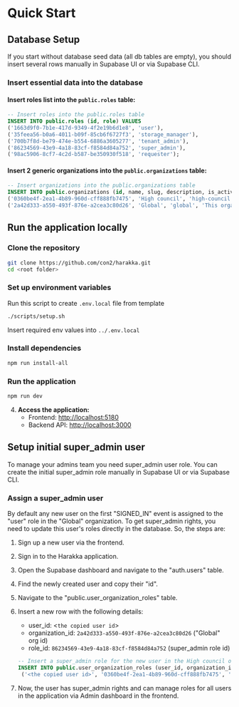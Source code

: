 # Quick Start

## Database Setup

If you start without database seed data (all db tables are empty), you should insert several rows manually in Supabase UI or via Supabase CLI.

### Insert essential data into the database

#### Insert roles list into the `public.roles` table:

```sql
-- Insert roles into the public.roles table
INSERT INTO public.roles (id, role) VALUES
('1663d9f0-7b1e-417d-9349-4f2e19b6d1e8', 'user'),
('35feea56-b0a6-4011-b09f-85cb6f6727f3', 'storage_manager'),
('700b7f8d-be79-474e-b554-6886a3605277', 'tenant_admin'),
('86234569-43e9-4a18-83cf-f8584d84a752', 'super_admin'),
('98ac5906-8cf7-4c2d-b587-be350930f518', 'requester');
```

#### Insert 2 generic organizations into the `public.organizations` table:

```sql
-- Insert organizations into the public.organizations table
INSERT INTO public.organizations (id, name, slug, description, is_active, is_deleted) VALUES
('0360be4f-2ea1-4b89-960d-cff888fb7475', 'High council', 'high-council', 'Almighty admins rule from here (like super_admins)', TRUE, FALSE),
('2a42d333-a550-493f-876e-a2cea3c80d26', 'Global', 'global', 'This organization is a default organization for all users that sign up on the app. All users in this organization will have a role "user" at sign up', TRUE, FALSE);
```

## Run the application locally

### Clone the repository

```sh
git clone https://github.com/con2/harakka.git
cd <root folder>
```

### Set up environment variables

Run this script to create `.env.local` file from template

```sh
./scripts/setup.sh
```

Insert required env values into `../.env.local`

### Install dependencies

```sh
npm run install-all
```

### Run the application

```sh
npm run dev
```

4. **Access the application:**
   - Frontend: <http://localhost:5180>
   - Backend API: <http://localhost:3000>

## Setup initial super_admin user

To manage your admins team you need super_admin user role. You can create the initial super_admin role manually in Supabase UI or via Supabase CLI.

### Assign a super_admin user

By default any new user on the first "SIGNED_IN" event is assigned to the "user" role in the "Global" organization.
To get super_admin rights, you need to update this user's roles directly in the database.
So, the steps are:

1. Sign up a new user via the frontend.
2. Sign in to the Harakka application.
3. Open the Supabase dashboard and navigate to the "auth.users" table.
4. Find the newly created user and copy their "id".
5. Navigate to the "public.user_organization_roles" table.
6. Insert a new row with the following details:

   - user_id: <`the copied user id`>
   - organization_id: `2a42d333-a550-493f-876e-a2cea3c80d26` ("Global" org id)
   - role_id: `86234569-43e9-4a18-83cf-f8584d84a752` (super_admin role id)

   ```sql
   -- Insert a super_admin role for the new user in the High council organization
   INSERT INTO public.user_organization_roles (user_id, organization_id, role_id, is_active) VALUES
    ('<the copied user id>', '0360be4f-2ea1-4b89-960d-cff888fb7475', '86234569-43e9-4a18-83cf-f8584d84a752', TRUE);
   ```

7. Now, the user has super_admin rights and can manage roles for all users in the application via Admin dashboard in the frontend.
